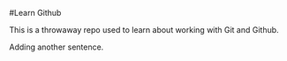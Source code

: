 #Learn Github

This is a throwaway repo used to learn about working with Git and Github.

Adding another sentence.
